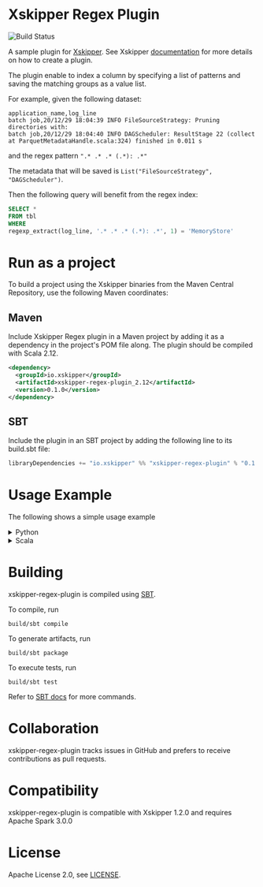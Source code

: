 <!--
 -- Copyright 2021 IBM Corp.
 -- SPDX-License-Identifier: Apache-2.0
 -->

# Xskipper Regex Plugin

![Build Status](https://github.com/xskipper-io/xskipper-regex-plugin/workflows/build/badge.svg)

A sample plugin for [Xskipper](https://github.com/xskipper-io/xskipper). See Xskipper [documentation](https://xskipper-io.github.io/xskipper/api/creating-new-plugin/) for more details on how to create a plugin.

The plugin enable to index a column by specifying a list of patterns and saving the matching groups as a value list.

For example, given the following dataset:
```csv
application_name,log_line
batch job,20/12/29 18:04:39 INFO FileSourceStrategy: Pruning directories with:
batch job,20/12/29 18:04:40 INFO DAGScheduler: ResultStage 22 (collect at ParquetMetadataHandle.scala:324) finished in 0.011 s
```

and the regex pattern `".* .* .* (.*): .*"`

The metadata that will be saved is `List("FileSourceStrategy", "DAGScheduler")`.

Then the following query will benefit from the regex index:
```SQL
SELECT * 
FROM tbl 
WHERE 
regexp_extract(log_line, '.* .* .* (.*): .*', 1) = 'MemoryStore'
```

# Run as a project

To build a project using the Xskipper binaries from the Maven Central Repository, use the following Maven coordinates:

## Maven

Include Xskipper Regex plugin in a Maven project by adding it as a dependency in the project's POM file along. The plugin should be compiled with Scala 2.12.

```XML
<dependency>
  <groupId>io.xskipper</groupId>
  <artifactId>xskipper-regex-plugin_2.12</artifactId>
  <version>0.1.0</version>
</dependency>
```

## SBT
Include the plugin in an SBT project by adding the following line to its build.sbt file:

```Scala
libraryDependencies += "io.xskipper" %% "xskipper-regex-plugin" % "0.1.0"
```

# Usage Example

The following shows a simple usage example

<details>
  <summary>Python</summary>
  
  ```python
  from xskipper import Xskipper
  from xskipper import Registration
  
  metadata_location = "src/test/resources/metadata"  

  conf = dict([
              ('io.xskipper.parquet.mdlocation', metadata_location),
              ("io.xskipper.parquet.mdlocation.type", "EXPLICIT_BASE_PATH_LOCATION")])
  Xskipper.setConf(spark, conf)
  # Register the needed classes
  # Add MetadataFilterFactor
  Registration.addMetadataFilterFactory(spark, 'io.xskipper.plugins.regex.filter.RegexValueListMetaDataFilterFactory')
  # Add IndexFactory
  Registration.addIndexFactory(spark, 'io.xskipper.plugins.regex.index.RegexIndexFactory')
  # Add MetaDataTranslator
  Registration.addMetaDataTranslator(spark, 'io.xskipper.plugins.regex.parquet.RegexValueListMetaDataTranslator')
  # Add ClauseTranslator
  Registration.addClauseTranslator(spark, 'io.xskipper.plugins.regex.parquet.RegexValueListClauseTranslator')
  
  dataset_location = "src/test/resources/sample_dataset"
  reader = spark.read.format("csv").option("inferSchema", "true").option("header", "true")

  xskipper = Xskipper(spark, dataset_location)
  
  # test adding all index types including using the custom index API
  xskipper.indexBuilder() \
      .addCustomIndex("io.xskipper.plugins.regex.index.RegexValueListIndex", ["log_line"],
                      {"io.xskipper.plugins.regex.pattern.r0": ".* .* .* (.*): .*"}) \
      .build(reader) \
      .show(10, False)
  
  Xskipper.enable(spark)
  
  spark.sql("SELECT * FROM tbl WHERE regexp_extract(log_line,'.* .* .* (.*): .*', 1) = 'MemoryStore'").show()
  
  xskipper.getLatestQueryAggregatedStats(spark).show(10, False)
  ```

</details>

<details>
  <summary>Scala</summary>
  
  ```Scala
  import io.xskipper._
  import io.xskipper.implicits._
  import io.xskipper.plugins.regex.implicits._
  import io.xskipper.plugins.regex.implicits._
  import io.xskipper.plugins.regex.filter.RegexValueListMetaDataFilterFactory
  import io.xskipper.plugins.regex.index.RegexIndexFactory
  import io.xskipper.plugins.regex.parquet.{RegexValueListClauseTranslator, RegexValueListMetaDataTranslator}
   
  // Register the plugin classes
  Registration.addIndexFactory(RegexIndexFactory)
  Registration.addMetadataFilterFactory(RegexValueListMetaDataFilterFactory)
  Registration.addClauseTranslator(RegexValueListClauseTranslator)
  Registration.addMetaDataTranslator(RegexValueListMetaDataTranslator)
  
  val metadata_location = "src/test/resources/metadata" 

  // Set JVM Wide parameters
  val conf = Map(
    "io.xskipper.parquet.mdlocation" -> metadata_location,
    "io.xskipper.parquet.mdlocation.type" -> "EXPLICIT_BASE_PATH_LOCATION")
  Xskipper.setConf(conf)
    
  val dataset_location = "src/test/resources/sample_dataset"
  val reader = spark.read.format("csv").option("inferSchema", "true").option("header", "true")

  // index the dataset
  val xskipper = new Xskipper(spark, dataset_location)
  
  // remove existing index if needed
  if (xskipper.isIndexed()) {
    xskipper.dropIndex()
  }
  
  xskipper
        .indexBuilder()
        .addRegexValueListIndex("log_line", Seq(".* .* .* (.*): .*"))
        .build(reader).show(false)
  
  // enable xskipper
  spark.enableXskipper()
  
  spark.sql("SELECT * FROM tbl WHERE regexp_extract(log_line," +
        "'.* .* .* (.*): .*', 1) = 'MemoryStore'")
        .show(false)
  
  // show data skipping stats
  Xskipper.getLatestQueryAggregatedStats(spark).show(false)
  ```

</details>

# Building

xskipper-regex-plugin is compiled using [SBT](https://www.scala-sbt.org/1.x/docs/Command-Line-Reference.html).

To compile, run

    build/sbt compile

To generate artifacts, run

    build/sbt package

To execute tests, run

    build/sbt test

Refer to [SBT docs](https://www.scala-sbt.org/1.x/docs/Command-Line-Reference.html) for more commands.

# Collaboration

xskipper-regex-plugin tracks issues in GitHub and prefers to receive contributions as pull requests.

# Compatibility

xskipper-regex-plugin is compatible with Xskipper 1.2.0 and requires Apache Spark 3.0.0 

# License
Apache License 2.0, see [LICENSE](LICENSE).
